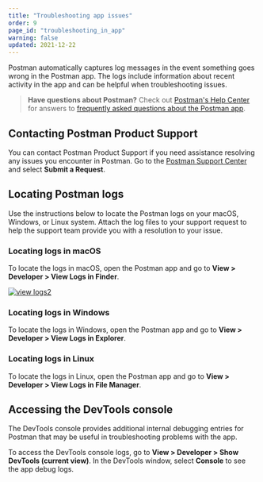 ```yaml
---
title: "Troubleshooting app issues"
order: 9
page_id: "troubleshooting_in_app"
warning: false
updated: 2021-12-22
---
```


Postman automatically captures log messages in the event something goes wrong in the Postman app. The logs include information about recent activity in the app and can be helpful when troubleshooting issues.

> **Have questions about Postman?** Check out [Postman's Help Center](https://support.postman.com/hc/en-us) for answers to [frequently asked questions about the Postman app](https://support.postman.com/hc/en-us/categories/115000609125-Postman-App).

## Contacting Postman Product Support

You can contact Postman Product Support if you need assistance resolving any issues you encounter in Postman. Go to the [Postman Support Center](https://www.postman.com/support/) and select **Submit a Request**.

## Locating Postman logs

Use the instructions below to locate the Postman logs on your macOS, Windows, or Linux system. Attach the log files to your support request to help the support team provide you with a resolution to your issue.

### Locating logs in macOS

To locate the logs in macOS, open the Postman app and go to **View > Developer > View Logs in Finder**.

[![view logs2](https://assets.postman.com/postman-docs/troubleshooting-logs-macos.jpg)](https://assets.postman.com/postman-docs/troubleshooting-logs-macos.jpg)

### Locating logs in Windows

To locate the logs in Windows, open the Postman app and go to **View > Developer > View Logs in Explorer**.

### Locating logs in Linux

To locate the logs in Linux, open the Postman app and go to **View > Developer > View Logs in File Manager**.

## Accessing the DevTools console

The DevTools console provides additional internal debugging entries for Postman that may be useful in troubleshooting problems with the app.

To access the DevTools console logs, go to **View > Developer > Show DevTools (current view)**. In the DevTools window, select __Console__ to see the app debug logs.
